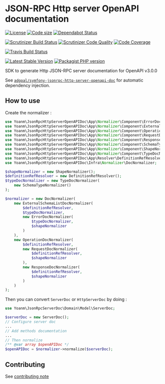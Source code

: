 # JSON-RPC Http server OpenAPI documentation
[![License](https://img.shields.io/github/license/yoanm/php-jsonrpc-http-server-openapi-doc-sdk.svg)](https://github.com/yoanm/php-jsonrpc-http-server-openapi-doc-sdk) [![Code size](https://img.shields.io/github/languages/code-size/yoanm/php-jsonrpc-http-server-openapi-doc-sdk.svg)](https://github.com/yoanm/php-jsonrpc-http-server-openapi-doc-sdk) [![Dependabot Status](https://api.dependabot.com/badges/status?host=github&repo=yoanm/php-jsonrpc-http-server-openapi-doc-sdk)](https://dependabot.com)

[![Scrutinizer Build Status](https://img.shields.io/scrutinizer/build/g/yoanm/php-jsonrpc-http-server-openapi-doc-sdk.svg?label=Scrutinizer&logo=scrutinizer)](https://scrutinizer-ci.com/g/yoanm/php-jsonrpc-http-server-openapi-doc-sdk/build-status/master) [![Scrutinizer Code Quality](https://img.shields.io/scrutinizer/g/yoanm/php-jsonrpc-http-server-openapi-doc-sdk/master.svg?logo=scrutinizer)](https://scrutinizer-ci.com/g/yoanm/php-jsonrpc-http-server-openapi-doc-sdk/?branch=master) [![Code Coverage](https://img.shields.io/scrutinizer/coverage/g/yoanm/php-jsonrpc-http-server-openapi-doc-sdk/master.svg?logo=scrutinizer)](https://scrutinizer-ci.com/g/yoanm/php-jsonrpc-http-server-openapi-doc-sdk/?branch=master)

[![Travis Build Status](https://img.shields.io/travis/com/yoanm/php-jsonrpc-http-server-openapi-doc-sdk/master.svg?label=Travis&logo=travis)](https://travis-ci.com/yoanm/php-jsonrpc-http-server-openapi-doc-sdk) <!-- NOT WORKING WITH travis-ci.com [![Travis PHP versions](https://img.shields.io/travis/php-v/yoanm/php-jsonrpc-http-server-openapi-doc-sdk.svg?logo=travis)](https://php.net/) -->

[![Latest Stable Version](https://img.shields.io/packagist/v/yoanm/jsonrpc-http-server-openapi-doc-sdk.svg)](https://packagist.org/packages/yoanm/jsonrpc-http-server-openapi-doc-sdk) [![Packagist PHP version](https://img.shields.io/packagist/php-v/yoanm/jsonrpc-http-server-openapi-doc-sdk.svg)](https://packagist.org/packages/yoanm/jsonrpc-http-server-openapi-doc-sdk)

SDK to generate Http JSON-RPC server documentation for OpenAPI v3.0.0

See [`adgoal/symfony-jsonrpc-http-server-openapi-doc`](https://github.com/yoanm/symfony-jsonrpc-http-server-openapi-doc) for automatic dependency injection.

## How to use

Create the normalizer : 
```php
use Yoanm\JsonRpcHttpServerOpenAPIDoc\App\Normalizer\Component\ErrorDocNormalizer;
use Yoanm\JsonRpcHttpServerOpenAPIDoc\App\Normalizer\Component\ExternalSchemaListDocNormalizer;
use Yoanm\JsonRpcHttpServerOpenAPIDoc\App\Normalizer\Component\OperationDocNormalizer;
use Yoanm\JsonRpcHttpServerOpenAPIDoc\App\Normalizer\Component\RequestDocNormalizer;
use Yoanm\JsonRpcHttpServerOpenAPIDoc\App\Normalizer\Component\ResponseDocNormalizer;
use Yoanm\JsonRpcHttpServerOpenAPIDoc\App\Normalizer\Component\SchemaTypeNormalizer;
use Yoanm\JsonRpcHttpServerOpenAPIDoc\App\Normalizer\Component\ShapeNormalizer;
use Yoanm\JsonRpcHttpServerOpenAPIDoc\App\Normalizer\Component\TypeDocNormalizer;
use Yoanm\JsonRpcHttpServerOpenAPIDoc\App\Resolver\DefinitionRefResolver;
use Yoanm\JsonRpcHttpServerOpenAPIDoc\Infra\Normalizer\DocNormalizer;

$shapeNormalizer = new ShapeNormalizer();
$definitionRefResolver = new DefinitionRefResolver();
$typeDocNormalizer = new TypeDocNormalizer(
    new SchemaTypeNormalizer()
);

$normalizer = new DocNormalizer(
    new ExternalSchemaListDocNormalizer(
        $definitionRefResolver,
        $typeDocNormalizer,
        new ErrorDocNormalizer(
            $typeDocNormalizer,
            $shapeNormalizer
        )
    ),
    new OperationDocNormalizer(
        $definitionRefResolver,
        new RequestDocNormalizer(
            $definitionRefResolver,
            $shapeNormalizer
        ),
        new ResponseDocNormalizer(
            $definitionRefResolver,
            $shapeNormalizer
        )
    )
);
```

Then you can convert `ServerDoc` or `HttpServerDoc` by doing : 
```php
use Yoanm\JsonRpcServerDoc\Domain\Model\ServerDoc;

$serverDoc = new ServerDoc();
// Configure server doc
...
// Add methods documentation
...
// Then normalize
/** @var array $openAPIDoc */
$openAPIDoc = $normalizer->normalize($serverDoc);
```



## Contributing
See [contributing note](./CONTRIBUTING.md)
